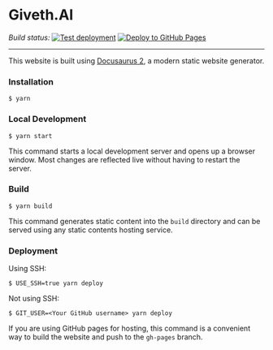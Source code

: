 # Giveth.AI

_Build status:_
[![Test deployment](https://github.com/Giveth/givethai/actions/workflows/test-deploy.yml/badge.svg)](https://github.com/Giveth/givethai/actions/workflows/test-deploy.yml)
[![Deploy to GitHub Pages](https://github.com/Giveth/givethai/actions/workflows/deploy.yml/badge.svg)](https://github.com/Giveth/givethai/actions/workflows/deploy.yml)

---

This website is built using [Docusaurus 2](https://docusaurus.io/), a modern static website generator.

### Installation

```
$ yarn
```

### Local Development

```
$ yarn start
```

This command starts a local development server and opens up a browser window. Most changes are reflected live without having to restart the server.

### Build

```
$ yarn build
```

This command generates static content into the `build` directory and can be served using any static contents hosting service.

### Deployment

Using SSH:

```
$ USE_SSH=true yarn deploy
```

Not using SSH:

```
$ GIT_USER=<Your GitHub username> yarn deploy
```

If you are using GitHub pages for hosting, this command is a convenient way to build the website and push to the `gh-pages` branch.
